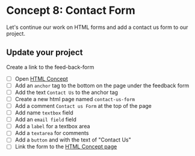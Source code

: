 # Concept 8: Contact Form
Let's continue our work on HTML forms and add a contact us form to our project. 

## Update your project
Create a link to the feed-back-form 
- [ ] Open [HTML Concept](/Lessons/html-concept-checks.html)
- [ ] Add an `anchor` tag to the bottom on the page under the feedback form
- [ ] Add the text `Contact Us` to the anchor tag
- [ ] Create a new html page named `contact-us-form`
- [ ] Add a comment `Contact us Form` at the top of the page 
- [ ] Add name `textbox` field
- [ ] Add an `email field` field
- [ ] Add a `label` for a textbox area 
- [ ] Add a `textarea` for comments
- [ ] Add a `button` and with the text of "Contact Us"
- [ ] Link the form to the [HTML Concept page](/Lessons/html-concept-checks.html)
